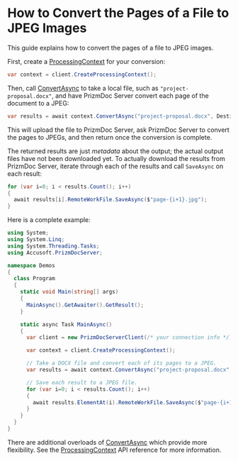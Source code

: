 # How to Convert the Pages of a File to JPEG Images

This guide explains how to convert the pages of a file to JPEG images.

First, create a [ProcessingContext] for your conversion:

```csharp
var context = client.CreateProcessingContext();
```

Then, call [ConvertAsync] to take a local file, such as
`"project-proposal.docx"`, and have PrizmDoc Server convert each page of the
document to a JPEG:

```csharp
var results = await context.ConvertAsync("project-proposal.docx", DestinationFileFormat.Jpeg);
```

This will upload the file to PrizmDoc Server, ask PrizmDoc Server to convert the
pages to JPEGs, and then return once the conversion is complete.

The returned results are just _metadata_ about the output; the actual output
files have not been downloaded yet. To actually download the results from
PrizmDoc Server, iterate through each of the results and call
`SaveAsync` on each result:

```csharp
for (var i=0; i < results.Count(); i++)
{
  await results[i].RemoteWorkFile.SaveAsync($"page-{i+1}.jpg");
}
```

Here is a complete example:

```csharp
using System;
using System.Linq;
using System.Threading.Tasks;
using Accusoft.PrizmDocServer;

namespace Demos
{
  class Program
  {
    static void Main(string[] args)
    {
      MainAsync().GetAwaiter().GetResult();
    }

    static async Task MainAsync()
    {
      var client = new PrizmDocServerClient(/* your connection info */);

      var context = client.CreateProcessingContext();

      // Take a DOCX file and convert each of its pages to a JPEG.
      var results = await context.ConvertAsync("project-proposal.docx", DestinationFileFormat.Jpeg);

      // Save each result to a JPEG file.
      for (var i=0; i < results.Count(); i++)
      {
        await results.ElementAt(i).RemoteWorkFile.SaveAsync($"page-{i+1}.jpg");
      }
    }
  }
}
```

There are additional overloads of [ConvertAsync] which provide more
flexibility. See the [ProcessingContext] API reference for more information.

[ProcessingContext]: xref:Accusoft.PrizmDocServer.ProcessingContext
[ConvertAsync]: xref:Accusoft.PrizmDocServer.ProcessingContext.ConvertAsync(System.String,Accusoft.PrizmDocServer.Conversion.DestinationFileFormat)
